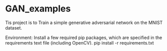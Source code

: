 # GAN_examples

Tis project is to Train a simple generative adversarial network on the MNIST dataset.

Environment: 
Install a few required pip packages, which are specified in the requirements text file (including OpenCV).
pip install -r requirements.txt
